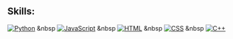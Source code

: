 <!--
**Fisherman386/fisherman386** is a ✨ _special_ ✨ repository because its `README.md` (this file) appears on your GitHub profile.

Here are some ideas to get you started:

- 🔭 I’m currently working on ...
- 🌱 I’m currently learning ...
- 👯 I’m looking to collaborate on ...
- 🤔 I’m looking for help with ...
- 💬 Ask me about ...
- 📫 How to reach me: ...
- 😄 Pronouns: ...
- ⚡ Fun fact: ...

https://simpleicons.org/?q=C
-->

## Skills:
[![Python](https://img.shields.io/badge/python-3B8BBE?style=for-the-badge&logo=python&logoColor=white&labelColor=101010)]() &nbsp
[![JavaScript](https://img.shields.io/badge/JavaScript-F7DF1E?style=for-the-badge&logo=javascript&logoColor=white&labelColor=101010)]() &nbsp
[![HTML](https://img.shields.io/badge/HTML-F06529?style=for-the-badge&logo=HTML5&logoColor=white&labelColor=101010)]() &nbsp
[![CSS](https://img.shields.io/badge/CSS-2965F1?style=for-the-badge&logo=css3&logoColor=white&labelColor=101010)]() &nbsp
[![C++](https://img.shields.io/badge/C++-999999?style=for-the-badge&logo=Cplusplus&logoColor=white&labelColor=101010)]()
